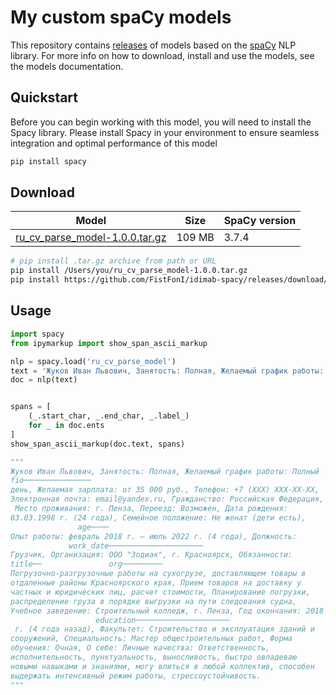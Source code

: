 # My custom spaCy models
This repository contains [releases](https://github.com/fistfoni/idimab-spacy/releases) of models based on the [spaCy](https://github.com/explosion/spaCy) NLP library. For more info on how to download, install and use the models, see the models documentation.

## Quickstart
Before you can begin working with this model, you will need to install the Spacy library. Please install Spacy in your environment to ensure seamless integration and optimal performance of this model

```bash
pip install spacy
```

## Download

| Model | Size | SpaCy version |
| --- | --- | --- |
| [ru_cv_parse_model-1.0.0.tar.gz](https://github.com/FistFonI/idimab-spacy/releases/download/ru_cv_parse_model-1.0.0/ru_cv_parse_model-1.0.0.tar.gz) | 109 MB | 3.7.4 |

```bash
# pip install .tar.gz archive from path or URL
pip install /Users/you/ru_cv_parse_model-1.0.0.tar.gz
pip install https://github.com/FistFonI/idimab-spacy/releases/download/ru_cv_parse_model-1.0.0/ru_cv_parse_model-1.0.0.tar.gz
```

## Usage

```python
import spacy
from ipymarkup import show_span_ascii_markup

nlp = spacy.load('ru_cv_parse_model')
text = 'Жуков Иван Львович, Занятость: Полная, Желаемый график работы: Полный день, Желаемая зарплата: от 35 000 руб., Телефон: +7 (ХХХ) ХХХ-ХХ-ХХ, Электронная почта: email@yandex.ru, Гражданство: Российская Федерация, Место проживания: г. Пенза, Переезд: Возможен, Дата рождения: 03.03.1998 г. (24 года), Семейное положение: Не женат (дети есть), Опыт работы: февраль 2018 г. — июль 2022 г. (4 года), Должность: Грузчик, Организация: ООО "Зодиак", г. Красноярск, Обязанности: Погрузочно-разгрузочные работы на сухогрузе, доставляющем товары в отдаленные районы Красноярского края, Прием товаров на доставку у частных и юридических лиц, расчет стоимости, Планирование погрузки, распределение груза в порядке выгрузки на пути следования судна, Учебное заведение: Строительный колледж, г. Пенза, Год окончания: 2018 г. (4 года назад), Факультет: Строительство и эксплуатация зданий и сооружений, Специальность: Мастер общестроительных работ, Форма обучения: Очная, О себе: Личные качества: Ответственность, исполнительность, пунктуальность, выносливость, быстро овладеваю новыми навыками и знаниями, могу влиться в любой коллектив, способен выдержать интенсивный режим работы, стрессоустойчивость.'
doc = nlp(text)


spans = [
    (_.start_char, _.end_char, _.label_)
    for _ in doc.ents
]
show_span_ascii_markup(doc.text, spans)

"""
Жуков Иван Львович, Занятость: Полная, Желаемый график работы: Полный 
fio───────────────
день, Желаемая зарплата: от 35 000 руб., Телефон: +7 (ХХХ) ХХХ-ХХ-ХХ,
Электронная почта: email@yandex.ru, Гражданство: Российская Федерация,
 Место проживания: г. Пенза, Переезд: Возможен, Дата рождения:
03.03.1998 г. (24 года), Семейное положение: Не женат (дети есть),
               age────
Опыт работы: февраль 2018 г. — июль 2022 г. (4 года), Должность:
             work_date─────────────────────
Грузчик, Организация: ООО "Зодиак", г. Красноярск, Обязанности:
title──               org─────────
Погрузочно-разгрузочные работы на сухогрузе, доставляющем товары в
отдаленные районы Красноярского края, Прием товаров на доставку у
частных и юридических лиц, расчет стоимости, Планирование погрузки,
распределение груза в порядке выгрузки на пути следования судна,
Учебное заведение: Строительный колледж, г. Пенза, Год окончания: 2018
                   education─────────────────────
 г. (4 года назад), Факультет: Строительство и эксплуатация зданий и
сооружений, Специальность: Мастер общестроительных работ, Форма
обучения: Очная, О себе: Личные качества: Ответственность,
исполнительность, пунктуальность, выносливость, быстро овладеваю
новыми навыками и знаниями, могу влиться в любой коллектив, способен
выдержать интенсивный режим работы, стрессоустойчивость.
"""
```
